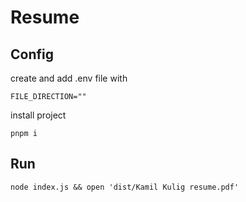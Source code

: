 # Resume

## Config

  create and add .env file with 
  
    FILE_DIRECTION=""

  install project

    pnpm i

## Run 

    node index.js && open 'dist/Kamil Kulig resume.pdf'
